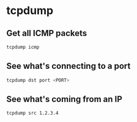 # tcpdump

## Get all ICMP packets

```bash
tcpdump icmp
```

## See what's connecting to a port

```bash
tcpdump dst port <PORT>
```

## See what's coming from an IP

```bash
tcpdump src 1.2.3.4
```
